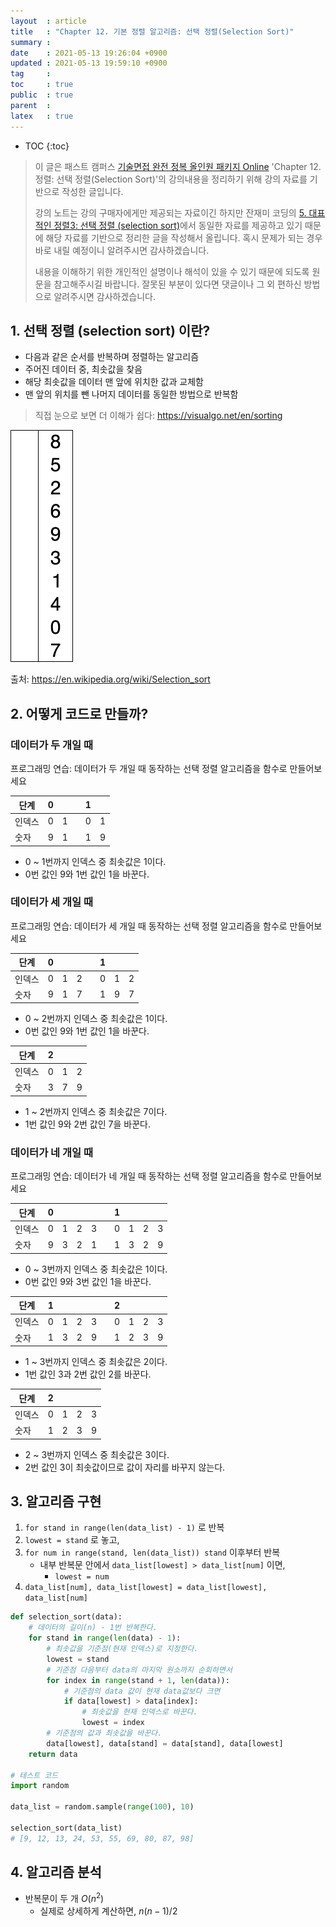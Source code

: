 ```yaml
---
layout  : article
title   : "Chapter 12. 기본 정렬 알고리즘: 선택 정렬(Selection Sort)"
summary : 
date    : 2021-05-13 19:26:04 +0900
updated : 2021-05-13 19:59:10 +0900
tag     : 
toc     : true
public  : true
parent  : 
latex   : true
---
```

* TOC
{:toc}

> 이 글은 패스트 캠퍼스 [기술면접 완전 정복 올인원 패키지 Online](https://fastcampus.co.kr/dev_online_algo) 'Chapter 12. 정렬: 선택 정렬(Selection Sort)'의 강의내용을 정리하기 위해 강의 자료를 기반으로 작성한 글입니다.
>
> 강의 노트는 강의 구매자에게만 제공되는 자료이긴 하지만 잔재미 코딩의 [5. 대표적인 정렬3: 선택 정렬 (selection sort)](https://www.fun-coding.org/Chapter12-selectionsorting.html)에서 동일한 자료를 제공하고 있기 때문에 해당 자료를 기반으로 정리한 글을 작성해서 올립니다. 혹시 문제가 되는 경우 바로 내릴 예정이니 알려주시면 감사하겠습니다.
>
> 내용을 이해하기 위한 개인적인 설명이나 해석이 있을 수 있기 때문에 되도록 원문을 참고해주시길 바랍니다.
> 잘못된 부분이 있다면 댓글이나 그 외 편하신 방법으로 알려주시면 감사하겠습니다.

## 1. 선택 정렬 (selection sort) 이란?

* 다음과 같은 순서를 반복하며 정렬하는 알고리즘
* 주어진 데이터 중, 최솟값을 찾음
* 해당 최솟값을 데이터 맨 앞에 위치한 값과 교체함
* 맨 앞의 위치를 뺀 나머지 데이터를 동일한 방법으로 반복함

> 직접 눈으로 보면 더 이해가 쉽다: https://visualgo.net/en/sorting

![selection sort](/post-img/fc-algo-algorithm-12-sort-selection/Selection-Sort-Animation.gif)

출처: https://en.wikipedia.org/wiki/Selection_sort

## 2. 어떻게 코드로 만들까?

### 데이터가 두 개일 때

프로그래밍 연습: 데이터가 두 개일 때 동작하는 선택 정렬 알고리즘을 함수로 만들어보세요

| 단계   | 0   |     |     | 1   |     |
| ------ | --- | --- | --- | --- | --- |
| 인덱스 | 0   | 1   |     | 0   | 1   |
| 숫자   | 9   | 1   |     | 1   | 9   |

* 0 ~ 1번까지 인덱스 중 최솟값은 1이다.
* 0번 값인 9와 1번 값인 1을 바꾼다.

### 데이터가 세 개일 때

프로그래밍 연습: 데이터가 세 개일 때 동작하는 선택 정렬 알고리즘을 함수로 만들어보세요

| 단계   | 0   |     |     |     | 1   |     |     |
| ------ | --- | --- | --- | --- | --- | --- | --- |
| 인덱스 | 0   | 1   | 2   |     | 0   | 1   | 2   |
| 숫자   | 9   | 1   | 7   |     | 1   | 9   | 7   |

* 0 ~ 2번까지 인덱스 중 최솟값은 1이다.
* 0번 값인 9와 1번 값인 1을 바꾼다.

| 단계   | 2   |     |     |
| ------ | --- | --- | --- |
| 인덱스 | 0   | 1   | 2   |
| 숫자   | 3   | 7   | 9   |

* 1 ~ 2번까지 인덱스 중 최솟값은 7이다.
* 1번 값인 9와 2번 값인 7을 바꾼다.

### 데이터가 네 개일 때

프로그래밍 연습: 데이터가 네 개일 때 동작하는 선택 정렬 알고리즘을 함수로 만들어보세요

| 단계   | 0   |     |     |     |     | 1   |     |     |     |
| ------ | --- | --- | --- | --- | --- | --- | --- | --- | --- |
| 인덱스 | 0   | 1   | 2   | 3   |     | 0   | 1   | 2   | 3   |
| 숫자   | 9   | 3   | 2   | 1   |     | 1   | 3   | 2   | 9   |

* 0 ~ 3번까지 인덱스 중 최솟값은 1이다.
* 0번 값인 9와 3번 값인 1을 바꾼다.

| 단계   | 1   |     |     |     |     | 2   |     |     |     |
| ------ | --- | --- | --- | --- | --- | --- | --- | --- | --- |
| 인덱스 | 0   | 1   | 2   | 3   |     | 0   | 1   | 2   | 3   |
| 숫자   | 1   | 3   | 2   | 9   |     | 1   | 2   | 3   | 9   |

* 1 ~ 3번까지 인덱스 중 최솟값은 2이다.
* 1번 값인 3과 2번 값인 2를 바꾼다.

| 단계   | 2   |     |     |     |
| ------ | --- | --- | --- | --- |
| 인덱스 | 0   | 1   | 2   | 3   |
| 숫자   | 1   | 2   | 3   | 9   |

* 2 ~ 3번까지 인덱스 중 최솟값은 3이다.
* 2번 값인 3이 최솟값이므로 값이 자리를 바꾸지 않는다.

## 3. 알고리즘 구현

1. `for stand in range(len(data_list) - 1)` 로 반복
1. `lowest = stand` 로 놓고,
1. `for num in range(stand, len(data_list)) stand` 이후부터 반복
    * 내부 반복문 안에서 `data_list[lowest] > data_list[num]` 이면,
        * `lowest = num`
1. `data_list[num], data_list[lowest] = data_list[lowest], data_list[num]`

```python
def selection_sort(data):
    # 데이터의 길이(n) - 1번 반복한다. 
    for stand in range(len(data) - 1):
        # 최솟값을 기준점(현재 인덱스)로 지정한다.
        lowest = stand
        # 기준점 다음부터 data의 마지막 원소까지 순회하면서
        for index in range(stand + 1, len(data)):
            # 기준점의 data 값이 현재 data값보다 크면
            if data[lowest] > data[index]:
                # 최솟값을 현재 인덱스로 바꾼다.
                lowest = index
        # 기준점의 값과 최솟값을 바꾼다.
        data[lowest], data[stand] = data[stand], data[lowest]
    return data

# 테스트 코드
import random

data_list = random.sample(range(100), 10)

selection_sort(data_list)
# [9, 12, 13, 24, 53, 55, 69, 80, 87, 98]
```

## 4. 알고리즘 분석

* 반복문이 두 개 $O(n^2)$
    * 실제로 상세하게 계산하면, $n(n−1) / 2$
